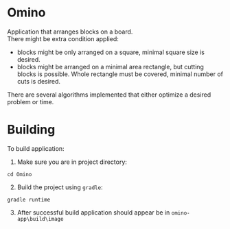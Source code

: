 # Omino

Application that arranges blocks on a board.  
There might be extra condition applied:
- blocks might be only arranged on a square, minimal square size is desired.
- blocks might be arranged on a minimal area rectangle, but cutting blocks is possible. Whole rectangle must be covered, minimal number of cuts is desired.

There are several algorithms implemented that either optimize a desired problem or time.

# Building

To build application:

1. Make sure you are in project directory:
```
cd Omino
```
2. Build the project using `gradle`:
```
gradle runtime
```
3. After successful build application should appear be in `omino-app\build\image`